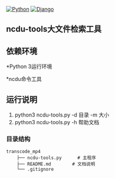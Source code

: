 [![Python](https://img.shields.io/badge/Python-3.x-brightgreen.svg)]()
[![Django](https://img.shields.io/badge/管清麟-ff69b4.svg)]()
## ncdu-tools大文件检索工具

## 依赖环境
*Python 3运行环境

*ncdu命令工具

## 运行说明
1. python3 ncdu-tools.py -d 目录 -m 大小
2. python3 ncdu-tools.py -h 帮助文档


### 目录结构

	transcode_mp4 
	    ├── ncdu-tools.py      # 主程序
	    ├── README.md        # 文档说明
	    └── .gitignore
	        
